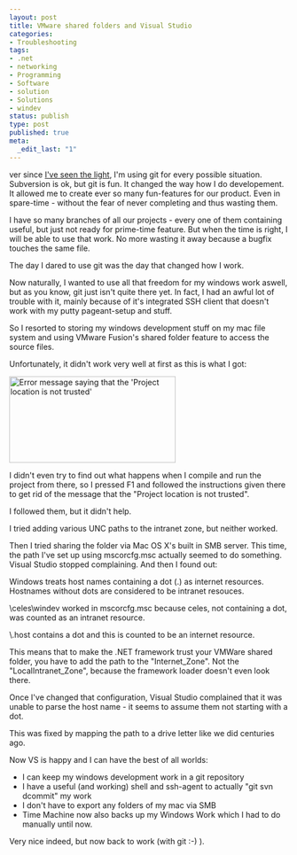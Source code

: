 ```yaml
---
layout: post
title: VMware shared folders and Visual Studio
categories:
- Troubleshooting
tags:
- .net
- networking
- Programming
- Software
- solution
- Solutions
- windev
status: publish
type: post
published: true
meta:
  _edit_last: "1"
---
```

ver since <a href="http://www.gnegg.ch/2008/03/impressed-by-git/">I've seen the light</a>, I'm using git for every possible situation. Subversion is ok, but git is fun. It changed the way how I do developement. It allowed me to create ever so many fun-features for our product. Even in spare-time - without the fear of never completing and thus wasting them.

I have so many branches of all our projects - every one of them containing useful, but just not ready for prime-time feature. But when the time is right, I will be able to use that work. No more wasting it away because a bugfix touches the same file.

The day I dared to use git was the day that changed how I work.

Now naturally, I wanted to use all that freedom for my windows work aswell, but as you know, git just isn't quite there yet. In fact, I had an awful lot of trouble with it, mainly because of it's integrated SSH client that doesn't work with my putty pageant-setup and stuff.

So I resorted to storing my windows development stuff on my mac file system and using VMware Fusion's shared folder feature to access the source files.

Unfortunately, it didn't work very well at first as this is what I got:

<a href="http://www.gnegg.ch/wp-content/uploads/2008/04/nottrusted.png"><img class="aligncenter size-medium wp-image-402" title="The project location is not trusted" src="http://www.gnegg.ch/wp-content/uploads/2008/04/nottrusted-300x156.png" alt="Error message saying that the 'Project location is not trusted'" width="300" height="156" /></a>

I didn't even try to find out what happens when I compile and run the project from there, so I pressed F1 and followed the instructions given there to get rid of the message that the "Project location is not trusted".

I followed them, but it didn't help.

I tried adding various UNC paths to the intranet zone, but neither worked.

Then I tried sharing the folder via Mac OS X's built in SMB server. This time, the path I've set up using mscorcfg.msc actually seemed to do something. Visual Studio stopped complaining. And then I found out:

Windows treats host names containing a dot (.) as internet resources. Hostnames without dots are considered to be intranet resouces.

\\celes\windev worked in mscorcfg.msc because celes, not containing a dot, was counted as an intranet resource.

\\.host contains a dot and this is counted to be an internet resource.

This means that to make the .NET framework trust your VMWare shared folder, you have to add the path to the "Internet_Zone". Not the "LocalIntranet_Zone", because the framework loader doesn't even look there.

Once I've changed that configuration, Visual Studio complained that it was unable to parse the host name - it seems to assume them not starting with a dot.

This was fixed by mapping the path to a drive letter like we did centuries ago.

Now VS is happy and I can have the best of all worlds:
<ul>
	<li>I can keep my windows development work in a git repository</li>
	<li>I have a useful (and working) shell and ssh-agent to actually "git svn dcommit" my work</li>
	<li>I don't have to export any folders of my mac via SMB</li>
	<li>Time Machine now also backs up my Windows Work which I had to do manually until now.</li>
</ul>
Very nice indeed, but now back to work (with git :-) ).
